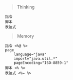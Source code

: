 > Thinking

```
指令
脚本
表达式
```

> Memory

```
指令 <%@ %>
page
    language="java"
    import="java.util.*"
    pageEncoding="ISO-8859-1"
脚本 <% %>
表达式 <%= %>
```

